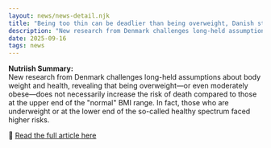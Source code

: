```yaml
---
layout: news/news-detail.njk
title: "Being too thin can be deadlier than being overweight, Danish study reveals"
description: "New research from Denmark challenges long-held assumptions about body weight and health, revealing that being overweight—or even moderately obese—does"
date: 2025-09-16
tags: news
---
```


**Nutriish Summary:**  
New research from Denmark challenges long-held assumptions about body weight and health, revealing that being overweight—or even moderately obese—does not necessarily increase the risk of death compared to those at the upper end of the "normal" BMI range. In fact, those who are underweight or at the lower end of the so-called healthy spectrum faced higher risks.

🔗 [Read the full article here](https://www.sciencedaily.com/releases/2025/09/250914205759.htm)
